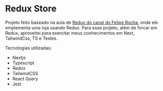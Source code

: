 # Redux Store

Projeto feito baseado na aula de [Redux do canal do Felipe Rocha](https://www.youtube.com/watch?v=mXI2-gjIZ40&t=1s), onde ele emplementa uma loja usando Redux.
Para esse projeto, além de forcar em Redux, aproveitei para exercitar meus conhecimentos em Next, TailwindCss, TS e Testes.

Tecnologias utilizadas:

- Nextjs
- Typescript
- Redux
- TailwindCSS
- React Query
- Jest
